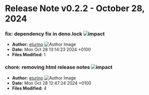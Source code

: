 # Release Note v0.2.2 - October 28, 2024


### fix: dependency fix in deno.lock ![impact](https://img.shields.io/badge/impact-low-green?style=flat-square)
- **Author:** [eturino](https://github.com/eturino) ![Author Image](https://avatars.githubusercontent.com/eturino?size=40)
- **Date:** Mon Oct 28 13:14:23 2024 +0100
- **Files Modified:** 1
    
### chore: removing html release notes ![impact](https://img.shields.io/badge/impact-medium-yellow?style=flat-square)
- **Author:** [eturino](https://github.com/eturino) ![Author Image](https://avatars.githubusercontent.com/eturino?size=40)
- **Date:** Mon Oct 28 12:47:24 2024 +0100
- **Files Modified:** 4
    
